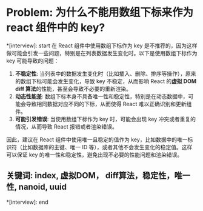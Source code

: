 # Problem: 为什么不能用数组下标来作为 react 组件中的 key?

*[interview]: start
在 React 组件中使用数组下标作为 key 是不推荐的，因为这样做可能会引发一些问题，特别是在列表数据发生变化时。以下是使用数组下标作为 key 可能导致的问题：

1. **不稳定性**: 当列表中的数据发生变化时（比如插入、删除、排序等操作），原来的数组下标可能会发生变化，导致 key 不稳定，从而影响 React 的**虚拟 DOM diff 算法**的性能，甚至会导致不必要的重新渲染。
2. **动态性能差**: 数组下标本身不具备唯一性和稳定性，特别是在动态数据中，可能会导致相同数据对应不同的下标，从而使得 React 难以正确识别和更新组件。
3. **可能引发错误**: 当使用数组下标作为 key 时，可能会出现 key 冲突或者重复的情况，从而导致 React 报错或者渲染错误。

因此，建议在 React 组件中使用唯一且稳定的值作为 key，比如数据中的唯一标识符（比如数据库的主键、唯一 ID 等），或者其他不会发生变化的稳定值。这样可以保证 key 的唯一性和稳定性，避免出现不必要的性能问题和渲染错误。

## 关键词: index, 虚拟DOM， diff算法，稳定性，唯一性, nanoid, uuid
*[interview]: end
